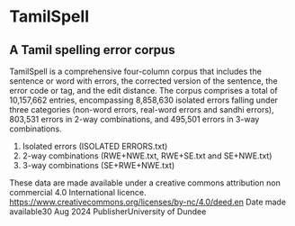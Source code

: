 # TamilSpell
## A Tamil spelling error corpus
TamilSpell is a comprehensive four-column corpus that includes the sentence or word with errors, the corrected version of the sentence, the error code or tag, and the edit distance. The corpus comprises a total of 10,157,662 entries, encompassing 8,858,630 isolated errors falling under three categories (non-word errors, real-word errors and sandhi errors), 803,531 errors in 2-way combinations, and 495,501 errors in 3-way combinations.
1. Isolated errors (ISOLATED ERRORS.txt)
2. 2-way combinations (RWE+NWE.txt, RWE+SE.txt and SE+NWE.txt)
3. 3-way combinations (SE+RWE+NWE.txt)


These data are made available under a creative commons attribution non commercial 4.0 International licence. https://www.creativecommons.org/licenses/by-nc/4.0/deed.en
Date made available30 Aug 2024
PublisherUniversity of Dundee
